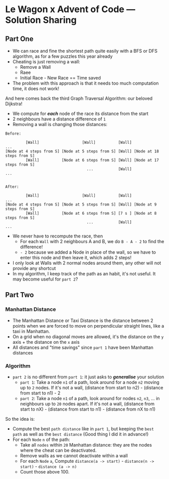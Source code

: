 # Le Wagon x Advent of Code — Solution Sharing
## Part One
* We can race and fine the shortest path quite easily with a BFS or DFS algorithm, as for a few puzzles this year already
* Cheating is just removing a wall:
  * Remove a Wall
  * Raee
  * Initial Race - New Race == Time saved
* The problem with this approach is that it needs too much computation time, it does not work!



And here comes back the third Graph Traversal Algorithm: our beloved Dijkstra!
* We compute for **_each_** node of the race its distance from the start
* 2 neighbours have a distance difference of `1`
* Removing a wall is changing those distances:

```TEXT
Before:

         [Wall]                   [Wall]          [Wall]            ...
[Node at 4 steps from S] [Node at 5 steps from S] [Wall] [Node at 18 steps from S]
         [Wall]          [Node at 6 steps from S] [Wall] [Node at 17 steps from S]
                                    ...           [Wall]            ...


After:

         [Wall]                   [Wall]          [Wall]            ...
[Node at 4 steps from S] [Node at 5 steps from S] [Wall] [Node at 9 steps from S]
         [Wall]          [Node at 6 steps from S] [7 s ] [Node at 8 steps from S]
                                    ...           [Wall]            ...
```

* We never have to recompute the race, then
   * For each `Wall` with 2 neighbours A and B, we do `B - A - 2` to find the difference!
   * `- 2` because we added a Node in place of the wall, so we have to enter this node and then leave it, which adds 2 steps!
* I only look at Walls with 2 normal nodes around them, any other will not provide any shortcut
* In my algorithm, I keep track of the path as an habit, it's not useful. It may become useful for `part 2`?

## Part Two

### Manhattan Distance
* The Manhattan Distance or Taxi Distance is the distance between 2 points when we are forced to move on perpendicular straight lines, like a taxi in Manhattan.
* On a grid when no diagonal moves are allowed, it's the distance on the `y` axis + the distance on the `x` axis
* All distances and "time savings" since `part 1` have been Manhattan distances

### Algorithm
* `part 2` is no different from `part 1`: it just asks to **_generalise_** your solution
  * `part 1`: Take a node `n1` of a path, look around for a node `n2` moving up to `2` nodes. If it's not a wall, (distance from start to n2) - (distance from start to n1) - 2
  * `part 2`: Take a node `n1` of a path, look around for nodes `n2`, `n3`, ... in neighbours up to `20` nodes apart. If it's not a wall, (distance from start to nX) - (distance from start to n1) - (distance from nX to n1)


So the idea is:
* Compute the best `path distance` like in `part 1`, but keeping the `best path` as well as the `best distance` (Good thing I did it in advance!)
* For each `Node` `n` of the path:
  * Take all `nodes` within `20` Manhattan distance: they are the nodes where the cheat can be deactivated.
  * Remove walls as we cannot deactivate within a wall
  * For each `Node` `a`, Compute `distance(a -> start)` - `distance(n -> start)` - `distance (a -> n)`
  * Count those above 100.
